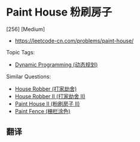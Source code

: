# Paint House 粉刷房子

[256] [Medium]

- https://leetcode-cn.com/problems/paint-house/

Topic Tags:

- [Dynamic Programming (动态规划)](https://leetcode-cn.com/tag/dynamic-programming/)

Similar Questions:

- [House Robber (打家劫舍)](https://leetcode-cn.com/problems/house-robber/)
- [House Robber II (打家劫舍 II)](https://leetcode-cn.com/problems/house-robber-ii/)
- [Paint House II (粉刷房子 II)](https://leetcode-cn.com/problems/paint-house-ii/)
- [Paint Fence (栅栏涂色)](https://leetcode-cn.com/problems/paint-fence/)

## 翻译
